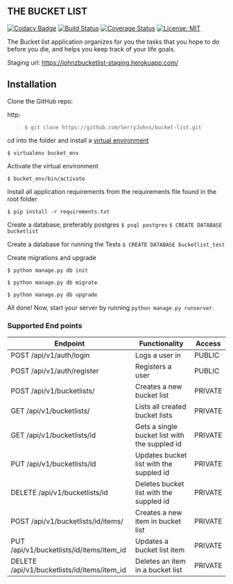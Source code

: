 ## THE BUCKET LIST ##

[![Codacy Badge](https://api.codacy.com/project/badge/Grade/9eb767981d1445b2899f8df277ec9a92)](https://www.codacy.com/app/SerryJohns/bucket-list?utm_source=github.com&utm_medium=referral&utm_content=SerryJohns/bucket-list&utm_campaign=badger)
[![Build Status](https://travis-ci.org/SerryJohns/bucket-list.svg?branch=master)](https://travis-ci.org/SerryJohns/bucket-list)
[![Coverage Status](https://coveralls.io/repos/github/SerryJohns/bucket-list/badge.svg?branch=master)](https://coveralls.io/github/SerryJohns/bucket-list?branch=master)
[![License: MIT](https://img.shields.io/badge/License-MIT-yellow.svg)](https://opensource.org/licenses/MIT)

The Bucket list application organizes for you the tasks that you hope to do before you die, and helps you keep track of your life goals.

Staging url: https://johnzbucketlist-staging.herokuapp.com/

## Installation
 
Clone the GitHub repo:
 
http:
>`$ git clone https://github.com/SerryJohns/bucket-list.git`

cd into the folder and install a [virtual environment](https://virtualenv.pypa.io/en/stable/)

`$ virtualenv bucket_env`

Activate the virtual environment

`$ bucket_env/bin/activate`

Install all application requirements from the requirements file found in the root folder

`$ pip install -r requirements.txt`

Create a database, preferably postgres
`$ psql postgres`
`$ CREATE DATABASE bucketlist`

Create a database for running the Tests
`$ CREATE DATABASE bucketlist_test`

Create migrations and upgrade

`$ python manage.py db init`

`$ python manage.py db migrate`

`$ python manage.py db upgrade`

All done! Now, start your server by running `python manage.py runserver`.

### Supported End points

Endpoint | Functionality| Access
------------ | ------------- | -------------
POST /api/v1/auth/login |Logs a user in | PUBLIC
POST /api/v1/auth/register | Registers a user | PUBLIC
POST /api/v1/bucketlists/ | Creates a new bucket list | PRIVATE
GET /api/v1/bucketlists/ | Lists all created bucket lists | PRIVATE
GET /api/v1/bucketlists/id | Gets a single bucket list with the suppled id | PRIVATE
PUT /api/v1/bucketlists/id | Updates bucket list with the suppled id | PRIVATE
DELETE /api/v1/bucketlists/id | Deletes bucket list with the suppled id | PRIVATE
POST /api/v1/bucketlists/id/items/ | Creates a new item in bucket list | PRIVATE
PUT /api/v1/bucketlists/id/items/item_id | Updates a bucket list item | PRIVATE
DELETE /api/v1/bucketlists/id/items/item_id | Deletes an item in a bucket list | PRIVATE
